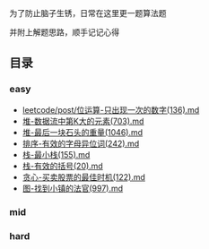 为了防止脑子生锈，日常在这里更一题算法题

并附上解题思路，顺手记记心得


## 目录

### easy

* [leetcode/post/位运算-只出现一次的数字(136).md](leetcode/post/位运算-只出现一次的数字(136).md)
* [堆-数据流中第K大的元素(703).md](leetcode/post/堆-数据流中第K大的元素(703).md)
* [堆-最后一块石头的重量(1046).md](leetcode/post/堆-最后一块石头的重量(1046).md)
* [排序-有效的字母异位词(242).md](leetcode/post/排序-有效的字母异位词(242).md)
* [栈-最小栈(155).md](leetcode/post/栈-最小栈(155).md)
* [栈-有效的括号(20).md](leetcode/post/栈-有效的括号(20).md)
* [贪心-买卖股票的最佳时机(122).md](leetcode/post/贪心-买卖股票的最佳时机(122).md)
* [图-找到小镇的法官(997).md](leetcode/post/图-找到小镇的法官(997).md)

### mid

### hard